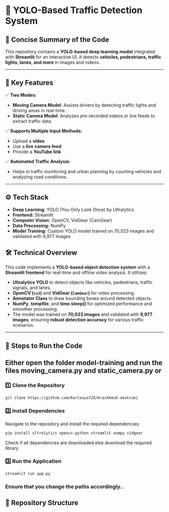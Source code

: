 # 🚦 YOLO-Based Traffic Detection System

## 📌 Concise Summary of the Code
This repository contains a **YOLO-based deep learning model** integrated with **Streamlit** for an interactive UI. It detects **vehicles, pedestrians, traffic lights, lanes, and more** in images and videos.

---

## 🔑 Key Features

✅ **Two Modes:**  
- **Moving Camera Model**: Assists drivers by detecting traffic lights and driving areas in real-time.  
- **Static Camera Model**: Analyzes pre-recorded videos or live feeds to extract traffic data.  

✅ **Supports Multiple Input Methods:**  
- Upload a **video**  
- Use a **live camera feed**  
- Provide a **YouTube link**  

✅ **Automated Traffic Analysis:**  
- Helps in traffic monitoring and urban planning by counting vehicles and analyzing road conditions.  

---
## ⚙️ Tech Stack
- **Deep Learning:** YOLO (You Only Look Once) by Ultralytics  
- **Frontend:** Streamlit   
- **Computer Vision:** OpenCV, VidGear (CamGear)  
- **Data Processing:** NumPy  
- **Model Training:** Custom YOLO model trained on 70,023 images and validated with 9,977 images  

## 🛠 Technical Overview
This code implements a **YOLO-based object detection system** with a **Streamlit frontend** for real-time and offline video analysis. It utilizes:

- **Ultralytics YOLO** to detect objects like vehicles, pedestrians, traffic signals, and lanes.  
- **OpenCV (`cv2`)** and **VidGear (`CamGear`)** for video processing.  
- **Annotator Class** to draw bounding boxes around detected objects.  
- **NumPy**, **tempfile**, and **time.sleep()** for optimized performance and smoother processing.  
- The model was trained on **70,023 images** and validated with **9,977 images**, ensuring **robust detection accuracy** for various traffic scenarios.  

---

## 🚀 Steps to Run the Code
## Either open the folder model-training and run the files moving_camera.py and static_camera.py or 
### 1️⃣ Clone the Repository
```bash
git clone https://github.com/Kartavya728/KrackHacK-akatsuki
```
### 2️⃣ Install Dependencies
Navigate to the repository and install the required dependencies:
```bash 
pip install ultralytics opencv-python streamlit numpy vidgear
```
Check if all dependencies are downloaded else download the required library
### 3️⃣ Run the Application
```bash
streamlit run app.py
```
### Ensure that you change the paths accordingly..
## 📁 Repository Structure
